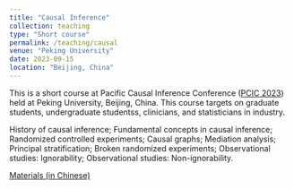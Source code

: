```yaml
---
title: "Causal Inference"
collection: teaching
type: "Short course"
permalink: /teaching/causal
venue: "Peking University"
date: 2023-09-15
location: "Beijing, China"
---
```


This is a short course at Pacific Causal Inference Conference ([PCIC 2023](https://pattern.swarma.org/pcic/))
held at Peking University, Beijing, China.
This course targets on graduate students, undergraduate studentss, clinicians, and statisticians in industry.



History of causal inference;
Fundamental concepts in causal inference;
Randomized controlled experiments;
Causal graphs;
Mediation analysis;
Principal stratification;
Broken randomized experiments;
Observational studies: Ignorability;
Observational studies: Non-ignorability.

[Materials (in Chinese)](../files/causal_short_course.zip)
